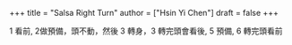 +++
title = "Salsa Right Turn"
author = ["Hsin Yi Chen"]
draft = false
+++

1 看前, 2做預備，頭不動，然後 3 轉身，3 轉完頭會看後, 5 預備, 6 轉完頭看前

